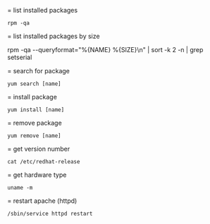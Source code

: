 = list installed packages

    rpm -qa

= list installed packages by size

   rpm -qa --queryformat="%{NAME} %{SIZE}\n" | sort -k 2 -n | grep setserial 

= search for package

    yum search [name]

= install package

    yum install [name]

= remove package

    yum remove [name]

= get version number

    cat /etc/redhat-release

= get hardware type

    uname -m

= restart apache (httpd)

    /sbin/service httpd restart
